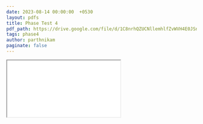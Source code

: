 ```yaml
---
date: 2023-08-14 00:00:00  +0530
layout: pdfs
title: Phase Test 4
pdf_path: https://drive.google.com/file/d/1C8nrhQZUCNllemhlfZvWVH4E0JSnLkL3/preview?usp=drive_link
tags: phase4
author: parthnikam
paginate: false
---
```


<iframe class="embed-pdf" src="{{ page.pdf_path }}#toolbar=0" seamless="seamless" scrolling="no" style="overflow:hidden"></iframe>
